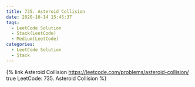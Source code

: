 ```yaml
---
title: 735. Asteroid Collision
date: 2020-10-14 15:45:37
tags:
  - LeetCode Solution
  - Stack(LeetCode)
  - Medium(LeetCode)
categories:
  - LeetCode Solution
  - Stack
---
```


{% link Asteroid Collision https://leetcode.com/problems/asteroid-collision/ true LeetCode: 735. Asteroid Collision %}